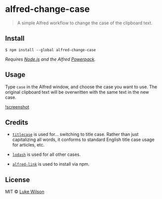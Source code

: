 # alfred-change-case
> A simple Alfred workflow to change the case of the clipboard text.


## Install

```
$ npm install --global alfred-change-case
```
*Requires [Node.js](https://nodejs.org) and the Alfred [Powerpack](https://www.alfredapp.com/powerpack/).*


## Usage
Type `case` in the Alfred window, and choose the case you want to use. The original clipboard text will be overwritten with the same text in the new case.

[!screenshot](/alfred-change-case-screenshot.png)

## Credits

-  [`titlecase`](https://www.npmjs.com/package/titlecase) is used for... switching to title case. Rather than just capitalizing all words, it conforms to standard English title case usage for articles, etc.

-  [`lodash`](lodash.com) is used for all other cases.

-  [`alfred-link`](https://github.com/samverschueren/alfred-link) is used to install via npm.

## License

MIT © [Luke Wilson](http://derbingle.blog)
